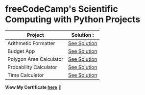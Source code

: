 # freeCodeCamp's Scientific Computing with Python Projects 

|Project|Solution :|
|-----------------------|----------------------|
|Arithmetic Formatter| [See Solution](https://github.com/lirikFR/freeCodeCamp_python_projects/blob/main/arithmetic_formatter/arithmetic_arranger.py)|
|Budget App| [See Solution](https://github.com/lirikFR/freeCodeCamp_python_projects/blob/main/budget_app/budget.py)|
|Polygon Area Calculator| [See Solution](https://github.com/lirikFR/freeCodeCamp_python_projects/blob/main/polygon_area_calculator/shape_calculator.py)|
|Probability Calculator| [See Solution](https://github.com/lirikFR/freeCodeCamp_python_projects/blob/main/probability_calculator/prob_calculator.py)|
|Time Calculator| [See Solution](https://github.com/lirikFR/freeCodeCamp_python_projects/blob/main/time_calculator/time_calculator.py)|

**View My Certificate [here](https://www.freecodecamp.org/certification/lirikfr/scientific-computing-with-python-v7)** :link:
